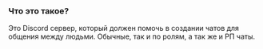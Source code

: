 ### Что это такое?
Это Discord сервер, который должен помочь в создании чатов для общения между людьми. Обычные, так и по ролям, а так же и РП чаты.